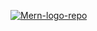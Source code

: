 <a href="https://ibb.co/kJgBk7F"><img src="https://i.ibb.co/T1B2pf5/Mern-logo-repo.png" alt="Mern-logo-repo" border="0" style="text-align: center"></a>
